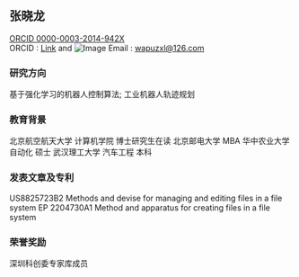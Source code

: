## 张晓龙

[ORCID 0000-0003-2014-942X](https://orcid.org/0000-0003-2014-942X)  
ORCID  : [Link](url) and ![Image](src)
Email : wapuzxl@126.com

### 研究方向
基于强化学习的机器人控制算法; 工业机器人轨迹规划

### 教育背景
北京航空航天大学 计算机学院 博士研究生在读
北京邮电大学  MBA 
华中农业大学  自动化    硕士
武汉理工大学  汽车工程  本科

### 发表文章及专利

US8825723B2 Methods and devise for managing and editing files in a file system
EP 2204730A1 Method and apparatus for creating files in a file system

### 荣誉奖励
深圳科创委专家库成员

